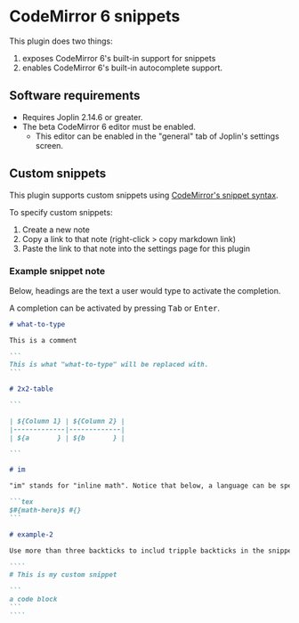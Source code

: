 # CodeMirror 6 snippets

This plugin does two things:

1. exposes CodeMirror 6's built-in support for snippets
2. enables CodeMirror 6's built-in autocomplete support.

## Software requirements

- Requires Joplin 2.14.6 or greater.
- The beta CodeMirror 6 editor must be enabled.
  - This editor can be enabled in the "general" tab of Joplin's settings screen.

## Custom snippets

This plugin supports custom snippets using [CodeMirror's snippet syntax](https://codemirror.net/docs/ref/#autocomplete.snippet).

To specify custom snippets:

1. Create a new note
2. Copy a link to that note (right-click > copy markdown link)
3. Paste the link to that note into the settings page for this plugin

### Example snippet note

Below, headings are the text a user would type to activate the completion.

A completion can be activated by pressing <kbd>Tab</kbd> or <kbd>Enter</kbd>.

`````markdown
# what-to-type

This is a comment

```
This is what "what-to-type" will be replaced with.
```

# 2x2-table

```

| ${Column 1} | ${Column 2} |
|-------------|-------------|
| ${a       } | ${b       } |

```

# im

"im" stands for "inline math". Notice that below, a language can be specified for the snippet block. Doing so doesn't affect the snippet.

```tex
$#{math-here}$ #{}
```

# example-2

Use more than three backticks to includ tripple backticks in the snippet

````
# This is my custom snippet

```
a code block
```
````
`````

